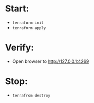 # Start:
* `terraform init`
* `terraform apply`

# Verify:
* Open browser to http://127.0.0.1:4269

# Stop:
* `terrafrom destroy`
